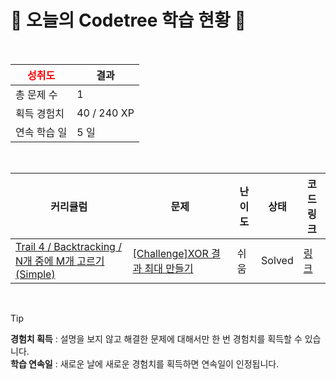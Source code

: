 # 🌲 오늘의 Codetree 학습 현황 🌲

<br />

| <span style="color:red;display:block;text-align:center;"> **성취도**</span> | 결과 |
|---|---|
| 총 문제 수 | 1 |
| 획득 경험치 | 40 / 240 XP |
| 연속 학습 일 | 5 일 |

<br />

|커리큘럼|문제|난이도|상태|코드 링크|
|---|---|---|---|---|
|[Trail 4 / Backtracking / N개 중에 M개 고르기(Simple)](https://www.codetree.ai/trail-info/intermediate-low/)|[[Challenge]XOR 결과 최대 만들기](https://www.codetree.ai/trails/complete/curated-cards/challenge-max-of-xor/)|쉬움|Solved|[링크](https://github.com/sara5885/CodingTest/blob/main/250923/XOR%20%EA%B2%B0%EA%B3%BC%20%EC%B5%9C%EB%8C%80%20%EB%A7%8C%EB%93%A4%EA%B8%B0/max-of-xor.py)|


<br />

> [!TIP]
> **경험치 획득** : 설명을 보지 않고 해결한 문제에 대해서만 한 번 경험치를 획득할 수 있습니다.  
> **학습 연속일** : 새로운 날에 새로운 경험치를 획득하면 연속일이 인정됩니다.

